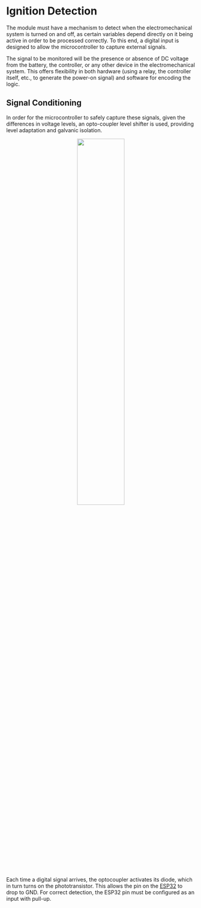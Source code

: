 # Ignition Detection

The module must have a mechanism to detect when the electromechanical system is turned on and off, as certain variables depend directly on it being active in order to be processed correctly. To this end, a digital input is designed to allow the microcontroller to capture external signals.

The signal to be monitored will be the presence or absence of DC voltage from the battery, the controller, or any other device in the electromechanical system. This offers flexibility in both hardware (using a relay, the controller itself, etc., to generate the power-on signal) and software for encoding the logic.

## Signal Conditioning

In order for the microcontroller to safely capture these signals, given the differences in voltage levels, an opto-coupler level shifter is used, providing level adaptation and galvanic isolation.

<p style="text-align:center;"> <img src="level_shifter.drawio.svg" style="width:50%;"> </p>

Each time a digital signal arrives, the optocoupler activates its diode, which in turn turns on the phototransistor. This allows the pin on the [ESP32](central_controller) to drop to GND. For correct detection, the ESP32 pin must be configured as an input with pull-up.